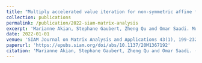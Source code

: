 ```yaml
---
title: "Multiply accelerated value iteration for non-symmetric affine fixed point problems and application to Markov decision processes"
collection: publications
permalink: /publication/2022-siam-matrix-analysis
excerpt: 'Marianne Akian, Stephane Gaubert, Zheng Qu and Omar Saadi. Multiply accelerated value iteration for non-symmetric affine fixed point problems and application to Markov decision processes.'
date: 2022-01-01
venue: 'SIAM Journal on Matrix Analysis and Applications 43(1), 199-232'
paperurl: 'https://epubs.siam.org/doi/abs/10.1137/20M1367192'
citation: 'Marianne Akian, Stephane Gaubert, Zheng Qu and Omar Saadi. (2022). "Multiply accelerated value iteration for non-symmetric affine fixed point problems and application to Markov decision processes." <i>SIAM Journal on Matrix Analysis and Applications 43(1), 199-232</i>.'
---
```

